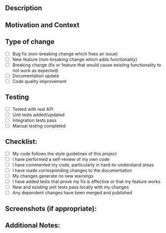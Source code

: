 ## Description

<!-- Describe your changes in detail -->

## Motivation and Context

<!-- Why is this change required? What problem does it solve? -->
<!-- If it fixes an open issue, please link to the issue here. -->

## Type of change

<!-- Please delete options that are not relevant. -->

- [ ] Bug fix (non-breaking change which fixes an issue)
- [ ] New feature (non-breaking change which adds functionality)
- [ ] Breaking change (fix or feature that would cause existing functionality to not work as expected)
- [ ] Documentation update
- [ ] Code quality improvement

## Testing

<!-- Please describe the tests that you ran to verify your changes. -->
<!-- Provide instructions so we can reproduce. -->

- [ ] Tested with real API
- [ ] Unit tests added/updated
- [ ] Integration tests pass
- [ ] Manual testing completed

## Checklist:

<!-- Go over all the following points, and put an `x` in all the boxes that apply. -->

- [ ] My code follows the style guidelines of this project
- [ ] I have performed a self-review of my own code
- [ ] I have commented my code, particularly in hard-to-understand areas
- [ ] I have made corresponding changes to the documentation
- [ ] My changes generate no new warnings
- [ ] I have added tests that prove my fix is effective or that my feature works
- [ ] New and existing unit tests pass locally with my changes
- [ ] Any dependent changes have been merged and published

## Screenshots (if appropriate):

## Additional Notes:
